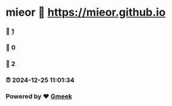 # mieor :link: https://mieor.github.io 
### :page_facing_up: [1](https://mieor.github.io/tag.html) 
### :speech_balloon: 0 
### :hibiscus: 2 
### :alarm_clock: 2024-12-25 11:01:34 
### Powered by :heart: [Gmeek](https://github.com/Meekdai/Gmeek)
